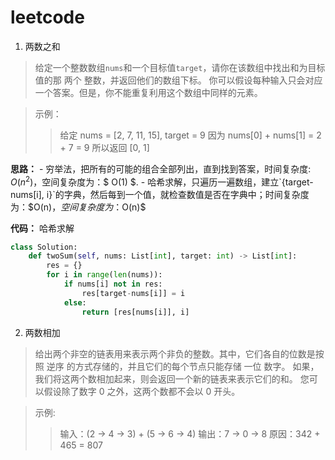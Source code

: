 # leetcode


1. 两数之和
> 给定一个整数数组`nums`和一个目标值`target`，请你在该数组中找出和为目标值的那 两个 整数，并返回他们的数组下标。
> 你可以假设每种输入只会对应一个答案。但是，你不能重复利用这个数组中同样的元素。

> 示例：
>> 给定 nums = [2, 7, 11, 15], target = 9	
>> 因为 nums[0] + nums[1] = 2 + 7 = 9
>> 所以返回 [0, 1]

**思路：**
	- 穷举法，把所有的可能的组合全部列出，直到找到答案，时间复杂度: $O(n^2)$，空间复杂度为：$ O(1) $.
	- 哈希求解，只遍历一遍数组，建立`{target-nums[i], i}`的字典，然后每到一个值，就检查数值是否在字典中；时间复杂度为：$O(n)$，空间复杂度为：$O(n)$

**代码：**
哈希求解

```python
class Solution:
    def twoSum(self, nums: List[int], target: int) -> List[int]:
        res = {}
        for i in range(len(nums)):
            if nums[i] not in res:
                res[target-nums[i]] = i
            else:
                return [res[nums[i]], i]
```

2. 两数相加
> 给出两个非空的链表用来表示两个非负的整数。其中，它们各自的位数是按照 逆序 的方式存储的，并且它们的每个节点只能存储 一位 数字。
> 如果，我们将这两个数相加起来，则会返回一个新的链表来表示它们的和。
> 您可以假设除了数字 0 之外，这两个数都不会以 0 开头。

> 示例:
>> 输入：(2 -> 4 -> 3) + (5 -> 6 -> 4)
>> 输出：7 -> 0 -> 8
>> 原因：342 + 465 = 807



